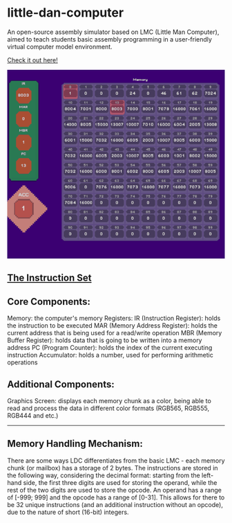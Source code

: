 # little-dan-computer
An open-source assembly simulator based on LMC (Little Man Computer), aimed to teach students basic assembly programming in a user-friendly virtual computer model environment.

[Check it out here!](https://danqzq.itch.io/little-dan-computer)

![](https://github.com/danqzq/little-dan-computer/blob/main/ldc.gif)

## [The Instruction Set](https://ldc.danqzq.games/instruction-set/)

## Core Components:
Memory: the computer's memory
Registers:
IR (Instruction Register): holds the instruction to be executed
MAR (Memory Address Register): holds the current address that is being used for a read/write operation
MBR (Memory Buffer Register): holds data that is going to be written into a memory address
PC (Program Counter): holds the index of the current executing instruction
Accumulator: holds a number, used for performing arithmetic operations
## Additional Components:
Graphics Screen: displays each memory chunk as a color, being able to read and process the data in different color formats (RGB565, RGB555, RGB444 and etc.)

---
## Memory Handling Mechanism:
There are some ways LDC differentiates from the basic LMC - each memory chunk (or mailbox) has a storage of 2 bytes. The instructions are stored in the following way, considering the decimal format: starting from the left-hand side, the first three digits are used for storing the operand, while the rest of the two digits are used to store the opcode. An operand has a range of [-999; 999] and the opcode has a range of [0-31]. This allows for there to be 32 unique instructions (and an additional instruction without an opcode), due to the nature of short (16-bit) integers.


